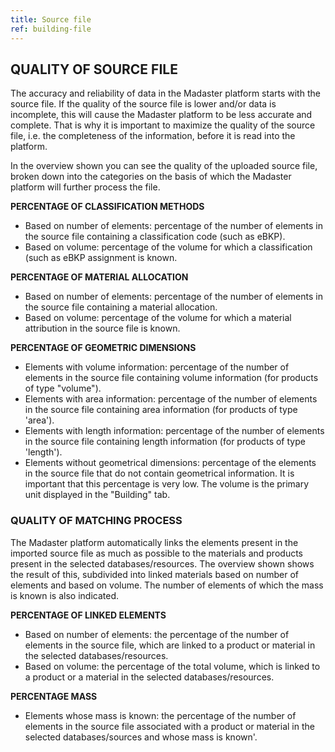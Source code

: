 ```yaml
---
title: Source file
ref: building-file
---
```



## QUALITY OF SOURCE FILE
The accuracy and reliability of data in the Madaster platform starts with the source file. If the quality of the source file is lower and/or data is incomplete, this will cause the Madaster platform to be less accurate and complete. That is why it is important to maximize the quality of the source file, i.e. the completeness of the information, before it is read into the platform.

In the overview shown you can see the quality of the uploaded source file, broken down into the categories on the basis of which the Madaster platform will further process the file.

**PERCENTAGE OF CLASSIFICATION METHODS**
- Based on number of elements: percentage of the number of elements in the source file containing a classification code (such as eBKP).
- Based on volume: percentage of the volume for which a classification (such as eBKP assignment is known.

**PERCENTAGE OF MATERIAL ALLOCATION**
- Based on number of elements: percentage of the number of elements in the source file containing a material allocation.
- Based on volume: percentage of the volume for which a material attribution in the source file is known.

**PERCENTAGE OF GEOMETRIC DIMENSIONS**
- Elements with volume information: percentage of the number of elements in the source file containing volume information (for products of type "volume").
- Elements with area information: percentage of the number of elements in the source file containing area information (for products of type 'area').
- Elements with length information: percentage of the number of elements in the source file containing length information (for products of type 'length').
- Elements without geometrical dimensions: percentage of the elements in the source file that do not contain geometrical information. It is important that this percentage is very low. The volume is the primary unit displayed in the "Building" tab.


### QUALITY OF MATCHING PROCESS
The Madaster platform automatically links the elements present in the imported source file as much as possible to the materials and products present in the selected databases/resources. The overview shown shows the result of this, subdivided into linked materials based on number of elements and based on volume. The number of elements of which the mass is known is also indicated.

**PERCENTAGE OF LINKED ELEMENTS**
- Based on number of elements: the percentage of the number of elements in the source file, which are linked to a product or material in the selected databases/resources.
- Based on volume: the percentage of the total volume, which is linked to a product or a material in the selected databases/resources.

**PERCENTAGE MASS**
- Elements whose mass is known: the percentage of the number of elements in the source file associated with a product or material in the selected databases/sources and whose mass is known'.

